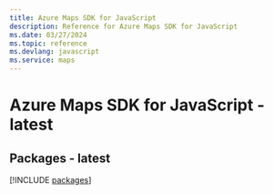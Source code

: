 ```yaml
---
title: Azure Maps SDK for JavaScript
description: Reference for Azure Maps SDK for JavaScript
ms.date: 03/27/2024
ms.topic: reference
ms.devlang: javascript
ms.service: maps
---
```

# Azure Maps SDK for JavaScript - latest
## Packages - latest
[!INCLUDE [packages](maps-index.md)]